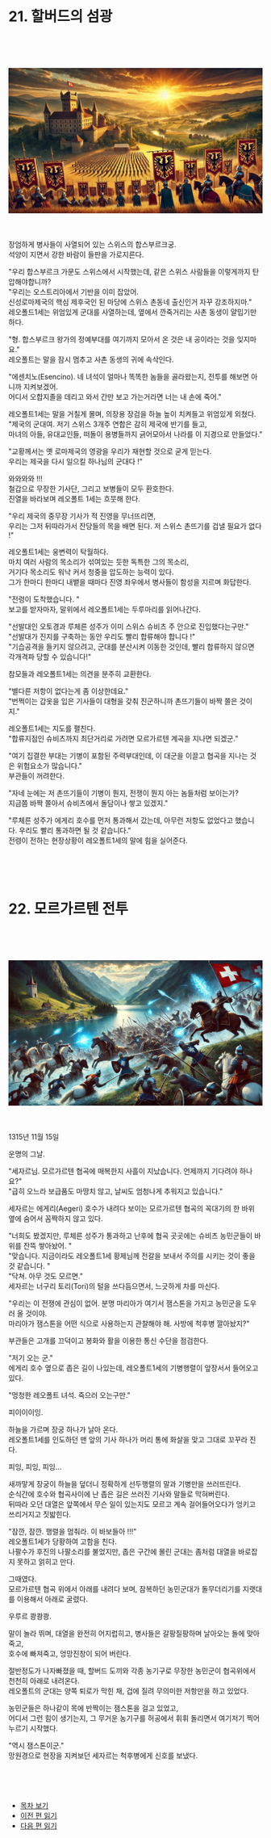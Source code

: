 # 21. 할버드의 섬광 <br>
<br><br><br>

![alt text](/01_gemston/images/ch-2-04-Habsburg_palace.webp)
<br><br><br>

장엄하게 병사들이 사열되어 있는 스위스의 합스부르크궁. <br>
석양이 지면서 강한 바람이 들판을 가로지른다. <br>

"우리 합스부르크 가문도 스위스에서 시작했는데, 같은 스위스 사람들을 이렇게까지 탄압해야합니까? <br>
"우리는 오스트리아에서 기반을 이미 잡았어.<br>
신성로마제국의 핵심 제후국인 된 마당에 스위스 촌동네 출신인거 자꾸 강조하지마." <br>
레오폴드1세는 위엄있게 군대를 사열하는데, 옆에서 깐죽거리는 사촌 동생이 얄밉기만 하다. <br>

"형. 합스부르크 왕가의 정예부대를 여기까지 모아서 온 것은 내 공이라는 것을 잊지마요." <br>
레오폴트는 말을 잠시 멈추고 사촌 동생의 귀에 속삭인다. <br>

"에센치노(Esencino). 네 녀석이 얼마나 똑똑한 놈들을 골라왔는지, 전투를 해보면 아니까 지켜보겠어. <br>
어디서 오합지졸을 데리고 와서 간만 보고 가는거라면 너는 내 손에 죽어." <br>

레오폴트1세는 말을 거칠게 몰며, 의장용 장검을 하늘 높이 치켜들고 위엄있게 외쳤다. <br>
"제국의 군대여. 저기 스위스 3개주 연합은 감히 제국에 반기를 들고, <br>
마녀의 아들, 유대교인들, 떠돌이 용병들까지 긁어모아서 나라를 이 지경으로 만들었다." <br>

"교황께서는 옛 로마제국의 영광을 우리가 재현할 것으로 굳게 믿는다. <br>
우리는 제국을 다시 일으킬 하나님의 군대다 !" <br>

와와와와 !!! <br>
철갑으로 무장한 기사단, 그리고 보병들이 모두 환호한다. <br>
진열을 바라보며 레오폴트 1세는 흐뭇해 한다. <br>

"우리 제국의 중무장 기사가 적 진영을 무너뜨리면, <br> 
우리는 그저 뒤따라가서 잔당들의 목을 배면 된다. 저 스위스 촌뜨기를 겁낼 필요가 없다 !" <br>

레오폴트1세는 웅변력이 탁월하다.  <br>
마치 여러 사람의 목소리가 섞여있는 듯한 독특한 그의 목소리, <br>
거기다 목소리도 워낙 커서 청중을 압도하는 능력이 있다. <br>
그가 한마디 한마디 내뱉을 때마다 진영 좌우에서 병사들이 함성을 지르며 화답한다. <br>

"전령이 도착했습니다. " <br>
보고를 받자마자, 말위에서 레오폴트1세는 두루마리를 읽어나간다.<br>

"선발대인 오토경과 루체른 성주가 이미 스위스 슈비츠 주 안으로 진입했다는구만." <br>
"선발대가 진지를 구축하는 동안 우리도 빨리 합류해야 합니다 !" <br>
"기습공격을 들키지 않으려고, 군대를 분산시켜 이동한 것인데, 빨리 합류하지 않으면 각개격파 당할 수 있습니다!" <br>

참모들과 레오폴트1세는 의견을 분주히 교환한다.  <br>

"별다른 저항이 없다는게 좀 이상한데요." <br>
"번쩍이는 갑옷을 입은 기사들이 대형을 갖춰 진군하니까 촌뜨기들이 바짝 쫄은 것이지." <br>

레오폴트1세는 지도를 펼친다.  <br>
"합류지점인 슈비츠까지 최단거리로 가려면 모르가르텐 계곡을 지나면 되겠군." <br>

"여기 집결한 부대는 기병이 포함된 주력부대인데, 이 대군을 이끌고 협곡을 지나는 것은 위험요소가 많습니다." <br>
부관들이 꺼려한다.  <br>

"자네 눈에는 저 촌뜨기들이 기병이 뭔지, 전쟁이 뭔지 아는 놈들처럼 보이는가? <br>
지금쯤 바짝 쫄아서 슈비츠에서 돌담이나 쌓고 있겠지." <br>

"루체른 성주가 에게리 호수를 먼저 통과해서 갔는데, 아무런 저항도 없었다고 했습니다. 우리도 빨리 통과하면 될 것 같습니다." <br>
전령이 전하는 현장상황이 레오폴트1세의 말에 힘을 실어준다.  <br>

<br><br><br>

# 22. 모르가르텐 전투 <br>
<br><br><br>

![alt text](/01_gemston/images/ch-2-04-Morgarten.webp)
<br><br><br>

1315년 11월 15일  <br>

운명의 그날.  <br>

"세자르님. 모르가르텐 협곡에 매복한지 사흘이 지났습니다. 언제까지 기다려야 하나요?" <br>
"급히 오느라 보급품도 마땅치 않고, 날씨도 엄청나게 추워지고 있습니다." <br>

세자르는 에게리(Aegeri) 호수가 내려다 보이는 모르가르텐 협곡의 꼭대기의 한 바위 옆에 숨어서 꼼짝하지 않고 있다.  <br>

"너희도 봤겠지만, 루체른 성주가 통과하고 난후에 협곡 곳곳에는 슈비츠 농민군들이 바위를 잔뜩 쌓아놨어. " <br>
"맞습니다. 지금이라도 레오폴트1세 황제님께 전갈을 보내서 주의를 시키는 것이 좋을 것 같습니다. " <br>
"닥쳐. 아무 것도 모르면." <br>
세자르는 너구리 토리(Tori)의 털을 쓰다듬으면서, 느긋하게 차를 마신다.  <br>

"우리는 이 전쟁에 관심이 없어. 분명 마리아가 여기서 잼스톤을 가지고 농민군을 도우러 올 것이야.  <br>
마리아가 잼스톤을 어떤 식으로 사용하는지 관찰해야 해. 사방에 척후병 깔아놨지?" <br>

부관들은 고개를 끄덕이고 봉화와 활을 이용한 통신 수단을 점검한다.  <br>

"저기 오는 군." <br>
에게리 호수 옆으로 좁은 길이 나있는데, 레오폴트1세의 기병행렬이 앞장서서 들어오고 있다. <br>

"멍청한 레오폴트 녀석. 죽으러 오는구만." <br>

피이이이잉. <br>

하늘을 가르며 장궁 하나가 날아 온다.  <br>
레오폴트1세를 인도하던 맨 앞의 기사 하나가 머리 통에 화살을 맞고 그대로 꼬꾸라 진다.  <br>

피잉, 피잉, 피잉... <br>

새까맣게 장궁이 하늘을 덮더니 정확하게 선두행렬의 말과 기병만을 쓰러뜨린다.  <br>
순식간에 호수와 협곡사이에 난 좁은 길은 쓰러진 기사와 말들로 막혀버린다.  <br>
뒤따라 오던 대열은 앞쪽에서 무슨 일이 있는지도 모르고 계속 걸어들어오다가 엉키고 쓰리거지고 짓밟힌다.  <br>

"잠깐, 잠깐. 행렬을 멈춰라. 이 바보들아 !!!" <br>
레오폴트1세가 당황하여 고함을 친다.  <br>
나팔수가 후진의 나팔소리를 불었지만, 좁은 구간에 몰린 군대는 좀처럼 대열을 바로잡지 못하고 얽히고 만다. <br>

그때였다.  <br>
모르가르텐 협곡 위에서 아래를 내려다 보며, 잠복하던 농민군대가 돌무더리기를 지랫대를 이용해서 아래로 굴렸다.  <br>

우루르 쾅쾅쾅.  <br>

말이 놀라 뛰며, 대열을 완전히 어지럽히고, 병사들은 갈팡질팡하며 날아오는 돌에 맞아죽고, <br> 
호수에 빠져죽고, 엉망진창이 되어 버린다.  <br>

절반정도가 나자빠졌을 때, 할버드 도끼와 각종 농기구로 무장한 농민군이 협곡위에서 천천히 아래로 내려온다.  <br>
레오폴트의 군대는 양쪽 퇴로가 막힌 채, 겁에 질려 무의미한 저항만을 하고 있었다.  <br>

농민군들은 하나같이 목에 반짝이는 잼스톤을 걸고 있었고, <br>
어디서 그런 힘이 생기는지, 그 무거운 농기구를 허공에서 휘휘 돌리면서 여기저기 찍어 누르기 시작했다. <br>

"역시 잼스톤이군." <br>
망원경으로 현장을 지켜보던 세자르는 척후병에게 신호를 보냈다.  <br>


<br><br><br>

* [목차 보기](content_kr.md) <br>
* [이전 편 읽기](/01_gemston/KR/KR_20.md)
* [다음 편 읽기](/01_gemston/KR/KR_23.md)